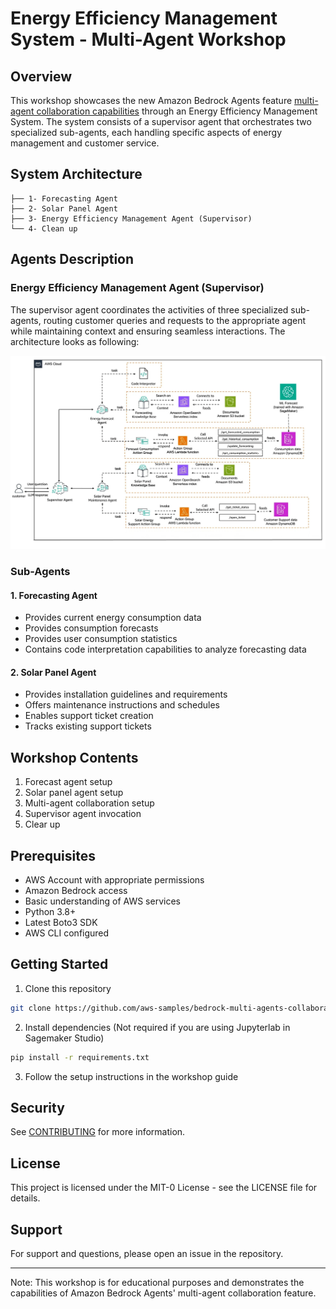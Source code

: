 # Energy Efficiency Management System - Multi-Agent Workshop

## Overview
This workshop showcases the new Amazon Bedrock Agents feature [multi-agent collaboration capabilities](https://docs.aws.amazon.com/bedrock/latest/userguide/agents-multi-agent-collaboration.html) through an Energy Efficiency Management System. 
The system consists of a supervisor agent that orchestrates two specialized sub-agents, each handling specific aspects of energy management and customer service.

## System Architecture
```
├── 1- Forecasting Agent
├── 2- Solar Panel Agent
├── 3- Energy Efficiency Management Agent (Supervisor)
└── 4- Clean up
```

## Agents Description

### Energy Efficiency Management Agent (Supervisor)
The supervisor agent coordinates the activities of three specialized sub-agents, 
routing customer queries and requests to the appropriate agent while maintaining context and 
ensuring seamless interactions. The architecture looks as following:

![Architecture](img/energy_manager_agent.png)

### Sub-Agents

#### 1. Forecasting Agent
- Provides current energy consumption data
- Provides consumption forecasts
- Provides user consumption statistics
- Contains code interpretation capabilities to analyze forecasting data

#### 2. Solar Panel Agent
- Provides installation guidelines and requirements
- Offers maintenance instructions and schedules
- Enables support ticket creation
- Tracks existing support tickets

## Workshop Contents
1. Forecast agent setup
2. Solar panel agent setup
3. Multi-agent collaboration setup
4. Supervisor agent invocation
5. Clear up

## Prerequisites
- AWS Account with appropriate permissions
- Amazon Bedrock access
- Basic understanding of AWS services
- Python 3.8+
- Latest Boto3 SDK
- AWS CLI configured

## Getting Started
1. Clone this repository
```bash
git clone https://github.com/aws-samples/bedrock-multi-agents-collaboration-workshop.git
```

2. Install dependencies (Not required if you are using Jupyterlab in Sagemaker Studio)
```bash
pip install -r requirements.txt
```

3. Follow the setup instructions in the workshop guide

## Security

See [CONTRIBUTING](CONTRIBUTING.md#security-issue-notifications) for more information.

## License
This project is licensed under the MIT-0 License - see the LICENSE file for details.

## Support
For support and questions, please open an issue in the repository.

---
Note: This workshop is for educational purposes and demonstrates the capabilities of Amazon Bedrock Agents' multi-agent collaboration feature.